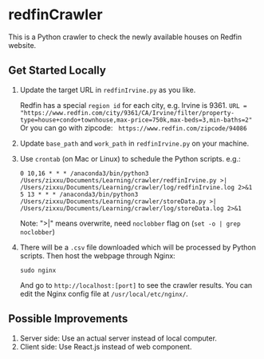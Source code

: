 # redfinCrawler
This is a Python crawler to check the newly available houses on Redfin website.

## Get Started Locally
1. Update the target URL in ```redfinIrvine.py``` as you like. 

   Redfin has a special ```region id``` for each city, e.g. Irvine is 9361.
```URL = "https://www.redfin.com/city/9361/CA/Irvine/filter/property-type=house+condo+townhouse,max-price=750k,max-beds=3,min-baths=2"```
Or you can go with zipcode:
``` https://www.redfin.com/zipcode/94086```
2. Update ```base_path``` and ```work_path``` in ```redfinIrvine.py``` on your machine.
3. Use ```crontab``` (on Mac or Linux) to schedule the Python scripts. e.g.:
   ```
   0 10,16 * * * /anaconda3/bin/python3 /Users/zixxu/Documents/Learning/crawler/redfinIrvine.py >| /Users/zixxu/Documents/Learning/crawler/log/redfinIrvine.log 2>&1
   5 13 * * * /anaconda3/bin/python3 /Users/zixxu/Documents/Learning/crawler/storeData.py >| /Users/zixxu/Documents/Learning/crawler/log/storeData.log 2>&1
   ```
   Note: ">|" means overwrite, need ```noclobber``` flag on (```set -o | grep noclobber```)
4. There will be a ```.csv``` file downloaded which will be processed by Python scripts. Then host the webpage through Nginx:
   ```
   sudo nginx
   ```
   And go to ```http://localhost:[port]``` to see the crawler results. You can edit the Nginx config file at ```/usr/local/etc/nginx/```.
## Possible Improvements
1. Server side: Use an actual server instead of local computer.
2. Client side: Use React.js instead of web component.
